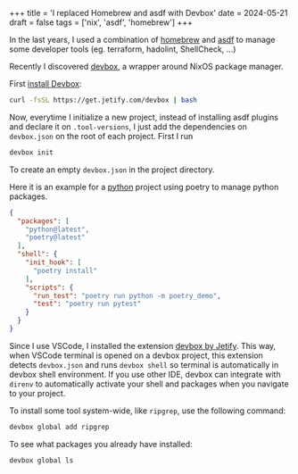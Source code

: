 +++
title = 'I replaced Homebrew and asdf with Devbox'
date = 2024-05-21
draft = false
tags = ['nix', 'asdf', 'homebrew']
+++

In the last years, I used a combination of [homebrew](https://brew.sh/) 
and [asdf](https://asdf-vm.com/) to manage some developer tools 
(eg. terraform, hadolint, ShellCheck, ...)

Recently I discovered [devbox](https://jetpack.io/devbox/), a wrapper around NixOS package manager.

First [install Devbox](https://www.jetify.com/devbox/docs/installing_devbox/):

```bash
curl -fsSL https://get.jetify.com/devbox | bash
```

Now, everytime I initialize a new project, instead of installing asdf plugins and
declare it on `.tool-versions`, I just add the dependencies on `devbox.json` on the
root of each project. First I run 

```bash
devbox init
```

To create an empty `devbox.json` in the project directory. 

Here it is an example for a [python](https://www.jetify.com/devbox/docs/devbox_examples/languages/python/)
project using poetry to manage python packages.

```json
{
  "packages": [
    "python@latest",
    "poetry@latest"
  ],
  "shell": {
    "init_hook": [
      "poetry install"
    ],
    "scripts": {
      "run_test": "poetry run python -m poetry_demo",
      "test": "poetry run pytest"
    }
  }
}
```

Since I use VSCode, I installed the extension [devbox by Jetify](https://marketplace.visualstudio.com/items?itemName=jetpack-io.devbox).
This way, when VSCode terminal is opened on a devbox project, this extension detects `devbox.json`
and runs `devbox shell` so terminal is automatically in devbox shell environment. 
If you use other IDE, devbox can integrate with `direnv` to automatically activate your 
shell and packages when you navigate to your project.

To install some tool system-wide, like `ripgrep`, use the following command:

```bash
devbox global add ripgrep
```

To see what packages you already have installed:

```bash
devbox global ls
```
